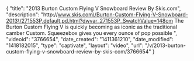 {
    "title": "2013 Burton Custom Flying V Snowboard Review By Skis.com",
    "description": "http:\/\/www.skis.com\/Burton-Custom-Flying-V-Snowboard-2013\/271553P,default,pd.html?dwvar_271553P_SwatchValue=148cm  The Burton Custom Flying V is quickly becoming as iconic as the traditional camber Custom. Squeezebox gives you every ounce of pop possible ",
    "videoid": "3766654",
    "date_created": "1411361210",
    "date_modified": "1418182015",
    "type": "captivate",
    "layout": "video",
    "url": "\/v\/2013-burton-custom-flying-v-snowboard-review-by-skis-com\/3766654"
}